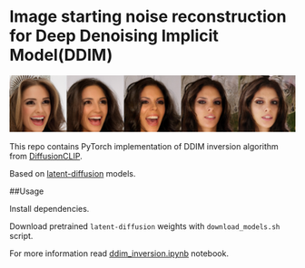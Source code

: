 # Image starting noise reconstruction for Deep Denoising Implicit Model(DDIM)

![Semantic Image Interpolation](./images/result.png)

This repo contains PyTorch implementation of DDIM inversion algorithm from [DiffusionCLIP](https://arxiv.org/abs/2110.02711).

Based on [latent-diffusion](https://github.com/CompVis/latent-diffusion) models. 

##Usage

Install dependencies.

Download pretrained `latent-diffusion` weights with `download_models.sh` script.

For more information read [ddim_inversion.ipynb](./ddim_inversion.ipynb) notebook.